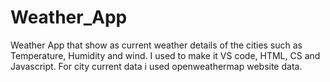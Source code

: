 # Weather_App
Weather App that show as current weather details of the cities such as Temperature, Humidity and wind.
I used to make it VS code, HTML, CS and Javascript.
For city current data i used openweathermap website data.
